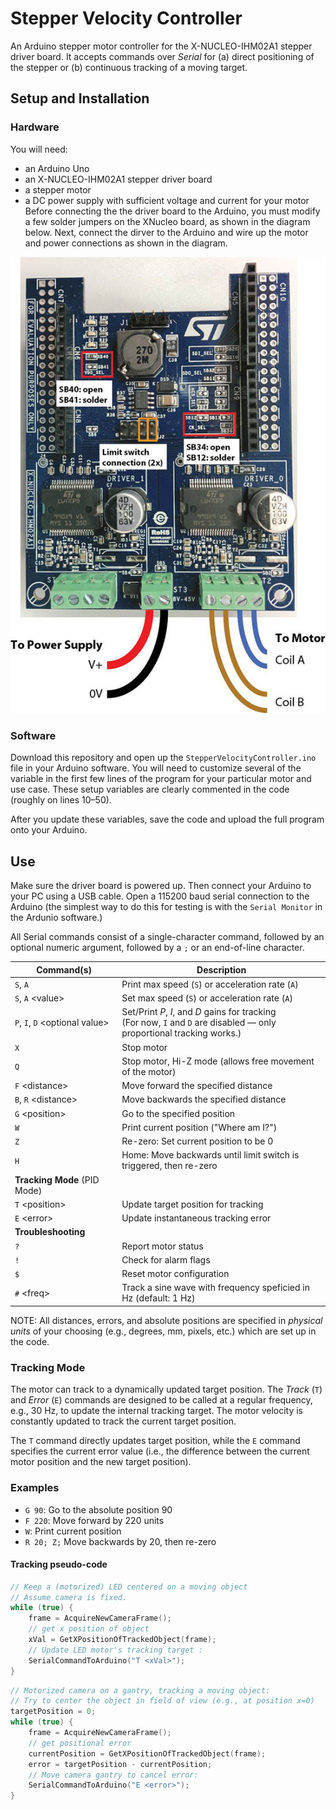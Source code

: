 # Stepper Velocity Controller
An Arduino stepper motor controller for the X-NUCLEO-IHM02A1 stepper driver board. It accepts commands over *Serial* for (a) direct positioning of the stepper or (b) continuous tracking of a moving target.

## Setup and Installation

### Hardware
You will need:
- an Arduino Uno
- an X-NUCLEO-IHM02A1 stepper driver board
- a stepper motor
- a DC power supply with sufficient voltage and current for your motor
Before connecting the the driver board to the Arduino, you must modify a few solder jumpers on the XNucleo board, as shown in the diagram below. Next, connect the dirver to the Arduino and wire up the motor and power connections as shown in the diagram.

![](docs/Stepper_Board_Modifications.jpg)

### Software
Download this repository and open up the `StepperVelocityController.ino` file in your Arduino software. You will need to customize several of the variable in the first few lines of the program for your particular motor and use case. These setup variables are clearly commented in the code (roughly on lines 10–50).

After you update these variables, save the code and upload the full program onto your Arduino.

## Use

Make sure the driver board is powered up. Then connect your Arduino to your PC using a USB cable. Open a 115200 baud serial connection to the Arduino (the simplest way to do this for testing is with the `Serial Monitor` in the Ardunio software.)

All Serial commands consist of a single-character command, followed by an optional numeric argument, followed by a `;` or an end-of-line character.

|Command(s)|Description|
|---|---|
|`S`, `A` | Print max speed (`S`) or acceleration rate (`A`) |
|`S`, `A` \<value\>| Set max speed (`S`) or acceleration rate (`A`) |
|`P`, `I`, `D` \<optional value\>| Set/Print *P*, *I*, and *D* gains for tracking <br /> (For now, `I` and `D` are disabled — only proportional tracking works.)|
|`X` | Stop motor |
|`Q` | Stop motor, Hi-Z mode (allows free movement of the motor) |
|`F` \<distance\>| Move forward the specified distance |
|`B`, `R` \<distance\>| Move backwards the specified distance |
|`G` \<position\>| Go to the specified position |
|`W` | Print current position ("Where am I?")|
|`Z` | Re-zero: Set current position to be 0 |
|`H` | Home: Move backwards until limit switch is triggered, then re-zero |
|**Tracking Mode** (PID Mode)||
|`T` \<position\> | Update target position for tracking |
|`E` \<error\> | Update instantaneous tracking error |
|**Troubleshooting**||
|`?` | Report motor status |
|`!` | Check for alarm flags |
|`$` | Reset motor configuration |
|`#` \<freq\>| Track a sine wave with frequency speficied in Hz (default: 1 Hz)|


NOTE: All distances, errors, and absolute positions are specified in *physical units* of your choosing (e.g., degrees, mm, pixels, etc.) which are set up in the code.

### Tracking Mode
The motor can track to a dynamically updated target position. The *Track* (`T`) and *Error* (`E`) commands are designed to be called at a regular frequency, e.g., 30 Hz, to update the internal tracking target. The motor velocity is constantly updated to track the current target position.

The `T` command directly updates target position, while the `E` command specifies the current error value (i.e., the difference between the current motor position and the new target position).

### Examples

- `G 90`: Go to the absolute position 90
- `F 220`: Move forward by 220 units
- `W`: Print current position
- `R 20; Z;` Move backwards by 20, then re-zero

#### Tracking pseudo-code
```C
// Keep a (motorized) LED centered on a moving object
// Assume camera is fixed.
while (true) {
	frame = AcquireNewCameraFrame();
	// get x position of object
	xVal = GetXPositionOfTrackedObject(frame);
	// Update LED motor's tracking target :
	SerialCommandToArduino("T <xVal>");
}
```

```C
// Motorized camera on a gantry, tracking a moving object: 
// Try to center the object in field of view (e.g., at position x=0)
targetPosition = 0;
while (true) {
	frame = AcquireNewCameraFrame();
	// get positional error
	currentPosition = GetXPositionOfTrackedObject(frame);
	error = targetPosition - currentPosition;
	// Move camera gantry to cancel error:
	SerialCommandToArduino("E <error>");
}
```



